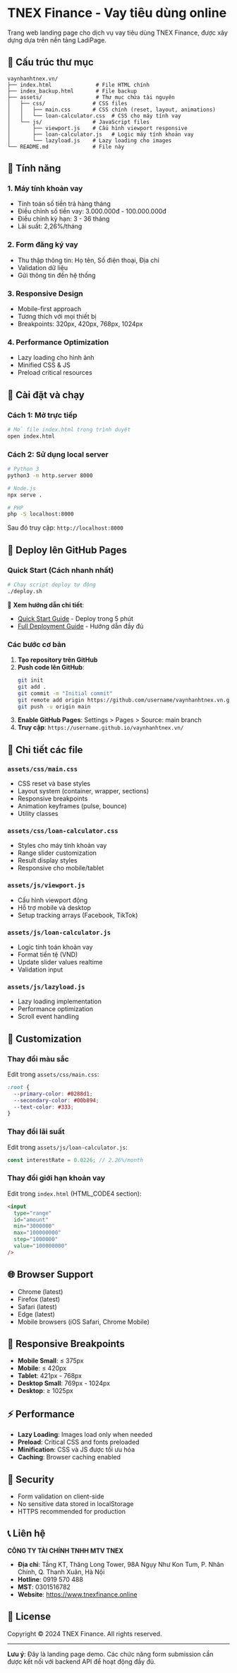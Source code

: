 # TNEX Finance - Vay tiêu dùng online

Trang web landing page cho dịch vụ vay tiêu dùng TNEX Finance, được xây dựng dựa trên nền tảng LadiPage.

## 📁 Cấu trúc thư mục

```
vaynhanhtnex.vn/
├── index.html              # File HTML chính
├── index_backup.html       # File backup
├── assets/                 # Thư mục chứa tài nguyên
│   ├── css/               # CSS files
│   │   ├── main.css       # CSS chính (reset, layout, animations)
│   │   └── loan-calculator.css  # CSS cho máy tính vay
│   └── js/                # JavaScript files
│       ├── viewport.js    # Cấu hình viewport responsive
│       ├── loan-calculator.js   # Logic máy tính khoản vay
│       └── lazyload.js    # Lazy loading cho images
└── README.md              # File này
```

## 🚀 Tính năng

### 1. **Máy tính khoản vay**
- Tính toán số tiền trả hàng tháng
- Điều chỉnh số tiền vay: 3.000.000đ - 100.000.000đ
- Điều chỉnh kỳ hạn: 3 - 36 tháng
- Lãi suất: 2,26%/tháng

### 2. **Form đăng ký vay**
- Thu thập thông tin: Họ tên, Số điện thoại, Địa chỉ
- Validation dữ liệu
- Gửi thông tin đến hệ thống

### 3. **Responsive Design**
- Mobile-first approach
- Tương thích với mọi thiết bị
- Breakpoints: 320px, 420px, 768px, 1024px

### 4. **Performance Optimization**
- Lazy loading cho hình ảnh
- Minified CSS & JS
- Preload critical resources

## 🔧 Cài đặt và chạy

### Cách 1: Mở trực tiếp
```bash
# Mở file index.html trong trình duyệt
open index.html
```

### Cách 2: Sử dụng local server
```bash
# Python 3
python3 -m http.server 8000

# Node.js
npx serve .

# PHP
php -S localhost:8000
```

Sau đó truy cập: `http://localhost:8000`

## 🚀 Deploy lên GitHub Pages

### Quick Start (Cách nhanh nhất)

```bash
# Chạy script deploy tự động
./deploy.sh
```

📖 **Xem hướng dẫn chi tiết**:
- [Quick Start Guide](QUICK_START.md) - Deploy trong 5 phút
- [Full Deployment Guide](DEPLOYMENT.md) - Hướng dẫn đầy đủ

### Các bước cơ bản

1. **Tạo repository trên GitHub**
2. **Push code lên GitHub**:
   ```bash
   git init
   git add .
   git commit -m "Initial commit"
   git remote add origin https://github.com/username/vaynhanhtnex.vn.git
   git push -u origin main
   ```
3. **Enable GitHub Pages**: Settings > Pages > Source: main branch
4. **Truy cập**: `https://username.github.io/vaynhanhtnex.vn/`

## 📝 Chi tiết các file

### `assets/css/main.css`
- CSS reset và base styles
- Layout system (container, wrapper, sections)
- Responsive breakpoints
- Animation keyframes (pulse, bounce)
- Utility classes

### `assets/css/loan-calculator.css`
- Styles cho máy tính khoản vay
- Range slider customization
- Result display styles
- Responsive cho mobile/tablet

### `assets/js/viewport.js`
- Cấu hình viewport động
- Hỗ trợ mobile và desktop
- Setup tracking arrays (Facebook, TikTok)

### `assets/js/loan-calculator.js`
- Logic tính toán khoản vay
- Format tiền tệ (VND)
- Update slider values realtime
- Validation input

### `assets/js/lazyload.js`
- Lazy loading implementation
- Performance optimization
- Scroll event handling

## 🎨 Customization

### Thay đổi màu sắc
Edit trong `assets/css/main.css`:
```css
:root {
  --primary-color: #0288d1;
  --secondary-color: #00b894;
  --text-color: #333;
}
```

### Thay đổi lãi suất
Edit trong `assets/js/loan-calculator.js`:
```javascript
const interestRate = 0.0226; // 2.26%/month
```

### Thay đổi giới hạn khoản vay
Edit trong `index.html` (HTML_CODE4 section):
```html
<input
  type="range"
  id="amount"
  min="3000000"
  max="100000000"
  step="1000000"
  value="100000000"
/>
```

## 🌐 Browser Support

- Chrome (latest)
- Firefox (latest)
- Safari (latest)
- Edge (latest)
- Mobile browsers (iOS Safari, Chrome Mobile)

## 📱 Responsive Breakpoints

- **Mobile Small**: ≤ 375px
- **Mobile**: ≤ 420px
- **Tablet**: 421px - 768px
- **Desktop Small**: 769px - 1024px
- **Desktop**: ≥ 1025px

## ⚡ Performance

- **Lazy Loading**: Images load only when needed
- **Preload**: Critical CSS and fonts preloaded
- **Minification**: CSS và JS được tối ưu hóa
- **Caching**: Browser caching enabled

## 🔐 Security

- Form validation on client-side
- No sensitive data stored in localStorage
- HTTPS recommended for production

## 📞 Liên hệ

**CÔNG TY TÀI CHÍNH TNHH MTV TNEX**

- **Địa chỉ**: Tầng KT, Thăng Long Tower, 98A Ngụy Như Kon Tum, P. Nhân Chính, Q. Thanh Xuân, Hà Nội
- **Hotline**: 0919 570 488
- **MST**: 0301516782
- **Website**: https://www.tnexfinance.online

## 📄 License

Copyright © 2024 TNEX Finance. All rights reserved.

---

**Lưu ý**: Đây là landing page demo. Các chức năng form submission cần được kết nối với backend API để hoạt động đầy đủ.
